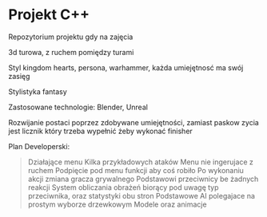 # Projekt C++
Repozytorium projektu gdy na zajęcia


3d turowa, z ruchem pomiędzy turami

Styl kingdom hearts, persona, warhammer, każda umiejętnosć ma swój zasięg

Stylistyka fantasy

Zastosowane technologie: Blender, Unreal

Rozwijanie postaci poprzez zdobywane umiejętności, zamiast paskow zycia jest licznik który trzeba wypełnić żeby wykonać finisher

Plan Developerski:
>Działające menu
>Kilka przykładowych ataków
>Menu nie ingerujace z ruchem
>Podpięcie pod menu funkcji aby coś robiło
>Po wykonaniu akcji zmiana gracza grywalnego
>Podstawowi przeciwnicy be żadnych reakcji
>System obliczania obrażeń biorący pod uwagę typ przeciwnika, oraz statystyki obu stron
>Podstawowe AI polegajace na prostym wyborze drzewkowym
>Modele oraz animacje
